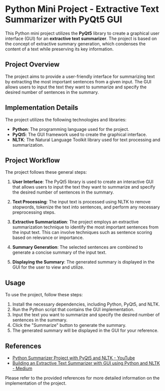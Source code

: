 # Python Mini Project - Extractive Text Summarizer with PyQt5 GUI

This Python mini project utilizes the **PyQt5** library to create a graphical user interface (GUI) for an **extractive text summarizer**. The project is based on the concept of extractive summary generation, which condenses the content of a text while preserving its key information.

## Project Overview

The project aims to provide a user-friendly interface for summarizing text by extracting the most important sentences from a given input. The GUI allows users to input the text they want to summarize and specify the desired number of sentences in the summary.

## Implementation Details

The project utilizes the following technologies and libraries:

- **Python**: The programming language used for the project.
- **PyQt5**: The GUI framework used to create the graphical interface.
- **NLTK**: The Natural Language Toolkit library used for text processing and summarization.

## Project Workflow

The project follows these general steps:

1. **User Interface**: The PyQt5 library is used to create an interactive GUI that allows users to input the text they want to summarize and specify the desired number of sentences in the summary.

2. **Text Processing**: The input text is processed using NLTK to remove stopwords, tokenize the text into sentences, and perform any necessary preprocessing steps.

3. **Extractive Summarization**: The project employs an extractive summarization technique to identify the most important sentences from the input text. This can involve techniques such as sentence scoring based on relevance or importance.

4. **Summary Generation**: The selected sentences are combined to generate a concise summary of the input text.

5. **Displaying the Summary**: The generated summary is displayed in the GUI for the user to view and utilize.

## Usage

To use the project, follow these steps:

1. Install the necessary dependencies, including Python, PyQt5, and NLTK.
2. Run the Python script that contains the GUI implementation.
3. Input the text you want to summarize and specify the desired number of sentences in the summary.
4. Click the "Summarize" button to generate the summary.
5. The generated summary will be displayed in the GUI for your reference.

## References

- [Python Summarizer Project with PyQt5 and NLTK - YouTube](#)
- [Building an Extractive Text Summarizer with GUI using Python and NLTK - Medium](#)

Please refer to the provided references for more detailed information on the implementation of the project.
